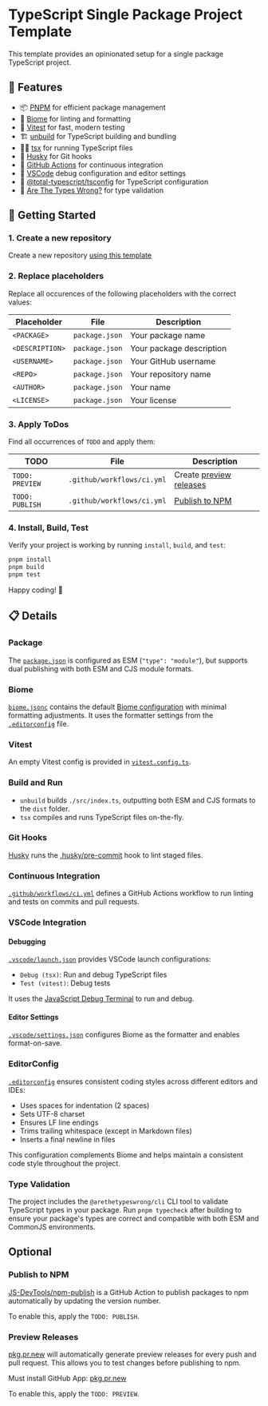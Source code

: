 # TypeScript Single Package Project Template

This template provides an opinionated setup for a single package TypeScript project.

## 🚀 Features

- 📦 [PNPM](https://pnpm.io/) for efficient package management
- 🧹 [Biome](https://biomejs.dev/) for linting and formatting
- 🧪 [Vitest](https://vitest.dev/) for fast, modern testing
- 🏗️ [unbuild](https://github.com/unjs/unbuild) for TypeScript building and bundling
- 🏃‍♂️ [tsx](https://tsx.is/) for running TypeScript files
- 🐶 [Husky](https://github.com/typicode/husky) for Git hooks
- 🔄 [GitHub Actions](.github/workflows/ci.yml) for continuous integration
- 🐞 [VSCode](.vscode/) debug configuration and editor settings
- 🔧 [@total-typescript/tsconfig](https://github.com/total-typescript/tsconfig) for TypeScript configuration
- 🎯 [Are The Types Wrong?](https://github.com/arethetypeswrong/arethetypeswrong.github.io) for type validation

## 🚀 Getting Started

### 1. Create a new repository

Create a new repository [using this template](https://docs.github.com/en/repositories/creating-and-managing-repositories/creating-a-repository-from-a-template)

### 2. Replace placeholders

Replace all occurences of the following placeholders with the correct values:

| Placeholder | File | Description |
| --- | --- | --- |
| `<PACKAGE>` | `package.json` | Your package name |
| `<DESCRIPTION>` | `package.json` | Your package description |
| `<USERNAME>` | `package.json` | Your GitHub username |
| `<REPO>` | `package.json` | Your repository name |
| `<AUTHOR>` | `package.json` | Your name |
| `<LICENSE>` | `package.json` | Your license |

### 3. Apply ToDos

Find all occurrences of `TODO` and apply them:

| TODO | File | Description |
| --- | --- | --- |
| `TODO: PREVIEW` | `.github/workflows/ci.yml` | Create [preview releases](#preview-releases) |
| `TODO: PUBLISH` | `.github/workflows/ci.yml` | [Publish to NPM](#publish-npm) |

### 4. Install, Build, Test

Verify your project is working by running `install`, `build`, and `test`:

```sh
pnpm install
pnpm build
pnpm test
```

Happy coding! 🎉

## 📋 Details

### Package

The [`package.json`](package.json) is configured as ESM (`"type": "module"`), but supports dual publishing with both ESM and CJS module formats.

### Biome

[`biome.jsonc`](biome.jsonc) contains the default [Biome configuration](https://biomejs.dev/reference/configuration/) with minimal formatting adjustments. It uses the formatter settings from the [`.editorconfig`](.editorconfig) file.

### Vitest

An empty Vitest config is provided in [`vitest.config.ts`](vitest.config.ts).

### Build and Run

- `unbuild` builds `./src/index.ts`, outputting both ESM and CJS formats to the `dist` folder.
- `tsx` compiles and runs TypeScript files on-the-fly.

### Git Hooks

[Husky](https://github.com/typicode/husky) runs the [.husky/pre-commit](.husky/pre-commit) hook to lint staged files.

### Continuous Integration

[`.github/workflows/ci.yml`](.github/workflows/ci.yml) defines a GitHub Actions workflow to run linting and tests on commits and pull requests.

### VSCode Integration

#### Debugging

[`.vscode/launch.json`](.vscode/launch.json) provides VSCode launch configurations:
- `Debug (tsx)`: Run and debug TypeScript files
- `Test (vitest)`: Debug tests

It uses the [JavaScript Debug Terminal](https://code.visualstudio.com/docs/nodejs/nodejs-debugging) to run and debug.

#### Editor Settings

[`.vscode/settings.json`](.vscode/settings.json) configures Biome as the formatter and enables format-on-save.

### EditorConfig

[`.editorconfig`](.editorconfig) ensures consistent coding styles across different editors and IDEs:

- Uses spaces for indentation (2 spaces)
- Sets UTF-8 charset
- Ensures LF line endings
- Trims trailing whitespace (except in Markdown files)
- Inserts a final newline in files

This configuration complements Biome and helps maintain a consistent code style throughout the project.

### Type Validation

The project includes the `@arethetypeswrong/cli` CLI tool to validate TypeScript types in your package. Run `pnpm typecheck` after building to ensure your package's types are correct and compatible with both ESM and CommonJS environments.

## Optional

### <a name="publish-npm"></a> Publish to NPM
[JS-DevTools/npm-publish](https://github.com/JS-DevTools/npm-publish) is a GitHub Action to publish packages to npm automatically by updating the version number.

To enable this, apply the `TODO: PUBLISH`.

### <a name="preview-releases"></a> Preview Releases

[pkg.pr.new](https://github.com/stackblitz-labs/pkg.pr.new) will automatically generate preview releases for every push and pull request. This allows you to test changes before publishing to npm.

Must install GitHub App: [pkg.pr.new](https://github.com/apps/pkg-pr-new)

To enable this, apply the `TODO: PREVIEW`.

